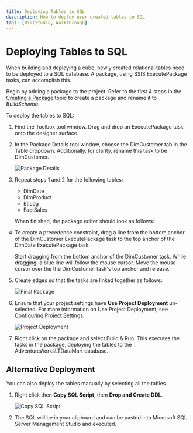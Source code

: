 ```yaml
---
title: Deploying Tables to SQL
description: How to deploy user created tables to SQL
tags: [BimlStudio, Walkthrough]
---
```

# Deploying Tables to SQL

When building and deploying a cube, newly created relational tables need to be deployed to a SQL database. A package, using SSIS ExecutePackage tasks, can accomplish this.

Begin by adding a package to the project. Refer to the first 4 steps in the [Creating a Package](creating-a-basic-package) topic to create a package and rename it to _BuildSchema_.

To deploy the tables to SQL:

1. Find the Toolbox tool window. Drag and drop an ExecutePackage task onto the designer surface.

1. In the Package Details tool window, choose the DimCustomer tab in the Table dropdown. Additionally, for clarity, rename this task to be DimCustomer.

    ![Package Details](https://varigencecom.blob.core.windows.net/images-mistdocumentation-deployingtables/deployingtables_2.gif)

1. Repeat steps 1 and 2 for the following tables:

    * DimDate
    * DimProduct
    * EtlLog
    * FactSales

    When finished, the package editor should look as follows:

1. To create a precedence constraint, drag a line from the bottom anchor of the DimCustomer ExecutePackage task to the top anchor of the DimDate ExecutePackage task.

    Start dragging from the bottom anchor of the DimCustomer task. While dragging, a blue line will follow the mouse cursor. Move the mouse cursor over the the DimCustomer task's top anchor and release.

1. Create edges so that the tasks are linked together as follows:

    ![Final Package](https://varigencecom.blob.core.windows.net/images-mistdocumentation-deployingtables/deployingtables_6.gif)

1. Ensure that your project settings have **Use Project Deployment** un-selected. For more information on Use Project Deployment, see [Configuring Project Settings](configuring-project-settings).

    ![Project Deployment](https://varigencecom.blob.core.windows.net/images-mistdocumentation-deployingtables/deployingtables_6.png)

1. Right click on the package and select Build & Run. This executes the tasks in the package, deploying the tables to the AdventureWorksLTDataMart database.

## Alternative Deployment

You can also deploy the tables manually by selecting all the tables. 

1. Right click then **Copy SQL Script**, then **Drop and Create DDL**.

    ![Copy SQL Script](https://varigencecom.blob.core.windows.net/images-mistdocumentation-deployingtables/deployingtables_7.png)

2. The SQL will be in your clipboard and can be pasted into Microsoft SQL Server Management Studio and executed.
